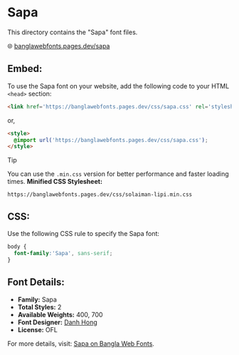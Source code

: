 # Sapa

This directory contains the "Sapa" font files.

🌐 [banglawebfonts.pages.dev/sapa](https://banglawebfonts.pages.dev/sapa/)

## Embed:
To use the Sapa font on your website, add the following code to your HTML `<head>` section:
```html
<link href='https://banglawebfonts.pages.dev/css/sapa.css' rel='stylesheet'>
```

or,
```html
<style>
  @import url('https://banglawebfonts.pages.dev/css/sapa.css');
</style>
```

> [!TIP]
> You can use the `.min.css` version for better performance and faster loading times.
> **Minified CSS Stylesheet:**  
> ```
> https://banglawebfonts.pages.dev/css/solaiman-lipi.min.css
> ```

## CSS:
Use the following CSS rule to specify the Sapa font:
```css
body {
  font-family:'Sapa', sans-serif;
}
```

## Font Details:
- **Family:** Sapa
- **Total Styles:** 2
- **Available Weights:** 400, 700
- **Font Designer:** [Danh Hong](https://github.com/danhhong)
- **License:** OFL

For more details, visit: [Sapa on Bangla Web Fonts](https://banglawebfonts.pages.dev/sapa/#about).